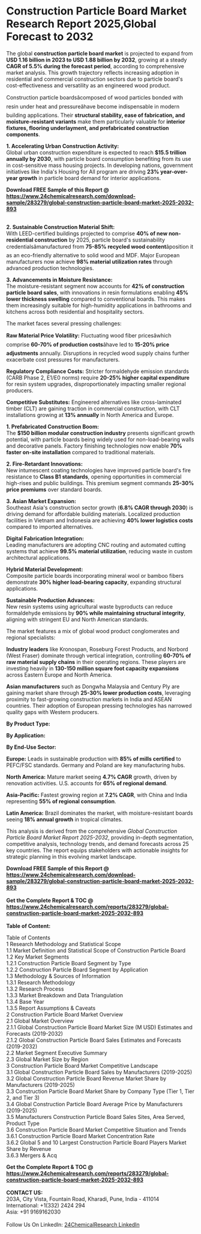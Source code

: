 <h1>Construction Particle Board Market Research Report 2025,Global Forecast to 2032</h1><p>The global <strong>construction particle board market</strong> is projected to expand from <strong>USD 1.16 billion in 2023 to USD 1.88 billion by 2032</strong>, growing at a steady <strong>CAGR of 5.5% during the forecast period</strong>, according to comprehensive market analysis. This growth trajectory reflects increasing adoption in residential and commercial construction sectors due to particle board's cost-effectiveness and versatility as an engineered wood product.</p><p>Construction particle boardsâcomposed of wood particles bonded with resin under heat and pressureâhave become indispensable in modern building applications. Their <strong>structural stability, ease of fabrication, and moisture-resistant variants</strong> make them particularly valuable for <strong>interior fixtures, flooring underlayment, and prefabricated construction components</strong>.</p><p><strong>1. Accelerating Urban Construction Activity:</strong><br>
Global urban construction expenditure is expected to reach <strong>$15.5 trillion annually by 2030</strong>, with particle board consumption benefiting from its use in cost-sensitive mass housing projects. In developing nations, government initiatives like India's Housing for All program are driving <strong>23% year-over-year growth</strong> in particle board demand for interior applications.</p><div><b>Download FREE Sample of this Report @ 
            <a href="https://www.24chemicalresearch.com/download-sample/283279/global-construction-particle-board-market-2025-2032-893">
            https://www.24chemicalresearch.com/download-sample/283279/global-construction-particle-board-market-2025-2032-893</a></b></div><br><p><strong>2. Sustainable Construction Material Shift:</strong><br>
With LEED-certified buildings projected to comprise <strong>40% of new non-residential construction</strong> by 2025, particle board's sustainability credentialsâmanufactured from <strong>75-85% recycled wood content</strong>âposition it as an eco-friendly alternative to solid wood and MDF. Major European manufacturers now achieve <strong>98% material utilization rates</strong> through advanced production technologies.</p><p><strong>3. Advancements in Moisture Resistance:</strong><br>
The moisture-resistant segment now accounts for <strong>42% of construction particle board sales</strong>, with innovations in resin formulations enabling <strong>45% lower thickness swelling</strong> compared to conventional boards. This makes them increasingly suitable for high-humidity applications in bathrooms and kitchens across both residential and hospitality sectors.</p><p>The market faces several pressing challenges:</p><p><strong>Raw Material Price Volatility:</strong> Fluctuating wood fiber pricesâwhich comprise <strong>60-70% of production costs</strong>âhave led to <strong>15-20% price adjustments</strong> annually. Disruptions in recycled wood supply chains further exacerbate cost pressures for manufacturers.</p><p><strong>Regulatory Compliance Costs:</strong> Stricter formaldehyde emission standards (CARB Phase 2, E1/E0 norms) require <strong>20-25% higher capital expenditure</strong> for resin system upgrades, disproportionately impacting smaller regional producers.</p><p><strong>Competitive Substitutes:</strong> Engineered alternatives like cross-laminated timber (CLT) are gaining traction in commercial construction, with CLT installations growing at <strong>13% annually</strong> in North America and Europe.</p><p><strong>1. Prefabricated Construction Boom:</strong><br>
The <strong>$150 billion modular construction industry</strong> presents significant growth potential, with particle boards being widely used for non-load-bearing walls and decorative panels. Factory finishing technologies now enable <strong>70% faster on-site installation</strong> compared to traditional materials.</p><p><strong>2. Fire-Retardant Innovations:</strong><br>
New intumescent coating technologies have improved particle board's fire resistance to <strong>Class B1 standards</strong>, opening opportunities in commercial high-rises and public buildings. This premium segment commands <strong>25-30% price premiums</strong> over standard boards.</p><p><strong>3. Asian Market Expansion:</strong><br>
Southeast Asia's construction sector growth (<strong>6.8% CAGR through 2030</strong>) is driving demand for affordable building materials. Localized production facilities in Vietnam and Indonesia are achieving <strong>40% lower logistics costs</strong> compared to imported alternatives.</p><p><strong>Digital Fabrication Integration:</strong><br>
	Leading manufacturers are adopting CNC routing and automated cutting systems that achieve <strong>99.5% material utilization</strong>, reducing waste in custom architectural applications.</p><p><strong>Hybrid Material Development:</strong><br>
	Composite particle boards incorporating mineral wool or bamboo fibers demonstrate <strong>30% higher load-bearing capacity</strong>, expanding structural applications.</p><p><strong>Sustainable Production Advances:</strong><br>
	New resin systems using agricultural waste byproducts can reduce formaldehyde emissions by <strong>90% while maintaining structural integrity</strong>, aligning with stringent EU and North American standards.</p><p>The market features a mix of global wood product conglomerates and regional specialists:</p><p><strong>Industry leaders</strong> like Kronospan, Roseburg Forest Products, and Norbord (West Fraser) dominate through vertical integration, controlling <strong>60-70% of raw material supply chains</strong> in their operating regions. These players are investing heavily in <strong>130-150 million square foot capacity expansions</strong> across Eastern Europe and North America.</p><p><strong>Asian manufacturers</strong> such as Dongwha Malaysia and Century Ply are gaining market share through <strong>25-30% lower production costs</strong>, leveraging proximity to fast-growing construction markets in India and ASEAN countries. Their adoption of European pressing technologies has narrowed quality gaps with Western producers.</p><p><strong>By Product Type:</strong></p><p><strong>By Application:</strong></p><p><strong>By End-Use Sector:</strong></p><p><strong>Europe:</strong> Leads in sustainable production with <strong>85% of mills certified</strong> to PEFC/FSC standards. Germany and Poland are key manufacturing hubs.</p><p><strong>North America:</strong> Mature market seeing <strong>4.7% CAGR</strong> growth, driven by renovation activities. U.S. accounts for <strong>65% of regional demand</strong>.</p><p><strong>Asia-Pacific:</strong> Fastest growing region at <strong>7.2% CAGR</strong>, with China and India representing <strong>55% of regional consumption</strong>.</p><p><strong>Latin America:</strong> Brazil dominates the market, with moisture-resistant boards seeing <strong>18% annual growth</strong> in tropical climates.</p><p>This analysis is derived from the comprehensive <em>Global Construction Particle Board Market Report 2025-2032</em>, providing in-depth segmentation, competitive analysis, technology trends, and demand forecasts across 25 key countries. The report equips stakeholders with actionable insights for strategic planning in this evolving market landscape.</p><div><b>Download FREE Sample of this Report @ 
            <a href="https://www.24chemicalresearch.com/download-sample/283279/global-construction-particle-board-market-2025-2032-893">
            https://www.24chemicalresearch.com/download-sample/283279/global-construction-particle-board-market-2025-2032-893</a></b></div><br><div><b>Get the Complete Report & TOC @ 
            <a href="https://www.24chemicalresearch.com/reports/283279/global-construction-particle-board-market-2025-2032-893">
            https://www.24chemicalresearch.com/reports/283279/global-construction-particle-board-market-2025-2032-893</a></b></div><br>
            <b>Table of Content:</b><p>Table of Contents<br />
1 Research Methodology and Statistical Scope<br />
1.1 Market Definition and Statistical Scope of Construction Particle Board<br />
1.2 Key Market Segments<br />
1.2.1 Construction Particle Board Segment by Type<br />
1.2.2 Construction Particle Board Segment by Application<br />
1.3 Methodology & Sources of Information<br />
1.3.1 Research Methodology<br />
1.3.2 Research Process<br />
1.3.3 Market Breakdown and Data Triangulation<br />
1.3.4 Base Year<br />
1.3.5 Report Assumptions & Caveats<br />
2 Construction Particle Board Market Overview<br />
2.1 Global Market Overview<br />
2.1.1 Global Construction Particle Board Market Size (M USD) Estimates and Forecasts (2019-2032)<br />
2.1.2 Global Construction Particle Board Sales Estimates and Forecasts (2019-2032)<br />
2.2 Market Segment Executive Summary<br />
2.3 Global Market Size by Region<br />
3 Construction Particle Board Market Competitive Landscape<br />
3.1 Global Construction Particle Board Sales by Manufacturers (2019-2025)<br />
3.2 Global Construction Particle Board Revenue Market Share by Manufacturers (2019-2025)<br />
3.3 Construction Particle Board Market Share by Company Type (Tier 1, Tier 2, and Tier 3)<br />
3.4 Global Construction Particle Board Average Price by Manufacturers (2019-2025)<br />
3.5 Manufacturers Construction Particle Board Sales Sites, Area Served, Product Type<br />
3.6 Construction Particle Board Market Competitive Situation and Trends<br />
3.6.1 Construction Particle Board Market Concentration Rate<br />
3.6.2 Global 5 and 10 Largest Construction Particle Board Players Market Share by Revenue<br />
3.6.3 Mergers & Acq</p><div><b>Get the Complete Report & TOC @ 
            <a href="https://www.24chemicalresearch.com/reports/283279/global-construction-particle-board-market-2025-2032-893">
            https://www.24chemicalresearch.com/reports/283279/global-construction-particle-board-market-2025-2032-893</a></b></div><br><b>CONTACT US:</b><br>
            203A, City Vista, Fountain Road, Kharadi, Pune, India - 411014<br>
            International: +1(332) 2424 294<br>
            Asia: +91 9169162030 <br><br>
            Follow Us On LinkedIn: <a href="https://www.linkedin.com/company/24chemicalresearch/">24ChemicalResearch LinkedIn</a>